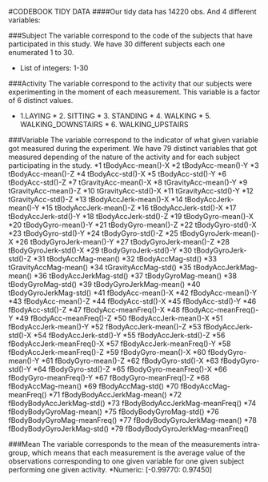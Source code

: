 #CODEBOOK TIDY DATA
####Our tidy data has 14220 obs. And 4 different variables:

###Subject
The variable correspond to the code of the subjects that have participated in this study. We have 30 different subjects each one enumerated 1 to 30. 
* List of integers: 1-30

###Activity
The variable correspond to the activity that our subjects were experimenting in the moment of each measurement. This variable is a factor of 6 distinct values.
* 1.LAYING
        * 2.	SITTING
        * 3.	STANDING
        * 4.	WALKING
        * 5.	WALKING_DOWNSTAIRS
        * 6.	WALKING_UPSTAIRS


###Variable 
The variable correspond to the indicator of what given variable  got measured during the experiment. We have 79 distinct variables that got measured depending of the nature of the activity and for each subject participating in the study.
      *1	tBodyAcc-mean()-X
      *2	tBodyAcc-mean()-Y
      *3	tBodyAcc-mean()-Z
      *4	tBodyAcc-std()-X
      *5	tBodyAcc-std()-Y
      *6	tBodyAcc-std()-Z
      *7	tGravityAcc-mean()-X
      *8	tGravityAcc-mean()-Y
      *9	tGravityAcc-mean()-Z
      *10	tGravityAcc-std()-X
      *11	tGravityAcc-std()-Y
      *12	tGravityAcc-std()-Z
      *13	tBodyAccJerk-mean()-X
      *14	tBodyAccJerk-mean()-Y
      *15	tBodyAccJerk-mean()-Z
      *16	tBodyAccJerk-std()-X
      *17	tBodyAccJerk-std()-Y
      *18	tBodyAccJerk-std()-Z
      *19	tBodyGyro-mean()-X
      *20	tBodyGyro-mean()-Y
      *21	tBodyGyro-mean()-Z
      *22	tBodyGyro-std()-X
      *23	tBodyGyro-std()-Y
      *24	tBodyGyro-std()-Z
      *25	tBodyGyroJerk-mean()-X
      *26	tBodyGyroJerk-mean()-Y
      *27	tBodyGyroJerk-mean()-Z
      *28	tBodyGyroJerk-std()-X
      *29	tBodyGyroJerk-std()-Y
      *30	tBodyGyroJerk-std()-Z
      *31	tBodyAccMag-mean()
      *32	tBodyAccMag-std()
      *33	tGravityAccMag-mean()
      *34	tGravityAccMag-std()
      *35	tBodyAccJerkMag-mean()
      *36	tBodyAccJerkMag-std()
      *37	tBodyGyroMag-mean()
      *38	tBodyGyroMag-std()
      *39	tBodyGyroJerkMag-mean()
      *40	tBodyGyroJerkMag-std()
      *41	fBodyAcc-mean()-X
      *42	fBodyAcc-mean()-Y
      *43	fBodyAcc-mean()-Z
      *44	fBodyAcc-std()-X
      *45	fBodyAcc-std()-Y
      *46	fBodyAcc-std()-Z
      *47	fBodyAcc-meanFreq()-X
      *48	fBodyAcc-meanFreq()-Y
      *49	fBodyAcc-meanFreq()-Z
      *50	fBodyAccJerk-mean()-X
      *51	fBodyAccJerk-mean()-Y
      *52	fBodyAccJerk-mean()-Z
      *53	fBodyAccJerk-std()-X
      *54	fBodyAccJerk-std()-Y
      *55	fBodyAccJerk-std()-Z
      *56	fBodyAccJerk-meanFreq()-X
      *57	fBodyAccJerk-meanFreq()-Y
      *58	fBodyAccJerk-meanFreq()-Z
      *59	fBodyGyro-mean()-X
      *60	fBodyGyro-mean()-Y
      *61	fBodyGyro-mean()-Z
      *62	fBodyGyro-std()-X
      *63	fBodyGyro-std()-Y
      *64	fBodyGyro-std()-Z
      *65	fBodyGyro-meanFreq()-X
      *66	fBodyGyro-meanFreq()-Y
      *67	fBodyGyro-meanFreq()-Z
      *68	fBodyAccMag-mean()
      *69	fBodyAccMag-std()
      *70	fBodyAccMag-meanFreq()
      *71	fBodyBodyAccJerkMag-mean()
      *72	fBodyBodyAccJerkMag-std()
      *73	fBodyBodyAccJerkMag-meanFreq()
      *74	fBodyBodyGyroMag-mean()
      *75	fBodyBodyGyroMag-std()
      *76	fBodyBodyGyroMag-meanFreq()
      *77	fBodyBodyGyroJerkMag-mean()
      *78	fBodyBodyGyroJerkMag-std()
      *79	fBodyBodyGyroJerkMag-meanFreq()


###Mean
The variable corresponds to the mean of the measurements intra-group, which means that each measurement is the average value of the observations corresponding to one given variable for one given subject performing one given activity.
	*Numeric: [-0.99770: 0.97450]

